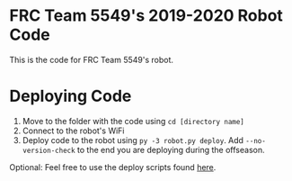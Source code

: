 # FRC Team 5549's 2019-2020 Robot Code 

This is the code for FRC Team 5549's robot.

# Deploying Code

1. Move to the folder with the code using `cd [directory name]`
2. Connect to the robot's WiFi
3. Deploy code to the robot using `py -3 robot.py deploy`. Add `--no-version-check` to the end you are deploying during the offseason.

Optional: Feel free to use the deploy scripts found [here](https://github.com/FRC5549Robotics).
